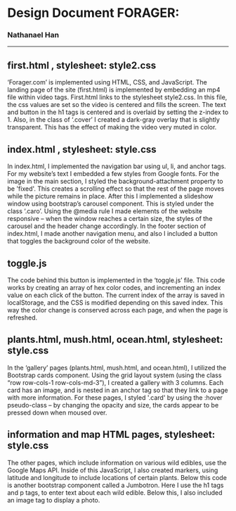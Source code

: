 # Design Document FORAGER:

### Nathanael Han

***

## first.html , stylesheet: style2.css

‘Forager.com’ is implemented using HTML, CSS, and JavaScript. The landing page of the site (first.html)
is implemented by embedding an mp4 file within video tags. First.html links to the stylesheet
style2.css. In this file, the css values are set so the video is centered and fills the screen.
The text and button in the h1 tags is centered and is overlaid by setting the z-index to 1. Also, in the
class of ‘.cover’ I created a dark-gray overlay that is slightly transparent. This has the effect of making
the video very muted in color.

## index.html , stylesheet: style.css

In index.html, I implemented the navigation bar using ul, li, and anchor tags. For my website’s text I
embedded a few styles from Google fonts. For the image in the main section, I styled the
background-attachment property to be 'fixed'. This creates a scrolling effect so that the rest of the page
moves while the picture remains in place. After this I implemented a slideshow window using bootstrap’s
carousel component. This is styled under the class ‘.caro’. Using the @media rule I made elements of the website
responsive – when the window reaches a certain size, the styles of the carousel and the header change accordingly.
In the footer section of index.html, I made another navigation menu, and also I included a button that toggles the
background color of the website.

## toggle.js

The code behind this button is implemented in the ‘toggle.js’ file. This code works
by creating an array of hex color codes, and incrementing an index value on each click of the button. The current index
of the array is saved in localStorage, and the CSS is modified depending on this saved index. This way the color
change is conserved across each page, and when the page is refreshed.

## plants.html, mush.html, ocean.html,  stylesheet: style.css

In the ‘gallery’ pages (plants.html, mush.html, and ocean.html), I utilized the Bootstrap cards component. Using
the grid layout system (using the class “row row-cols-1 row-cols-md-3”), I created a gallery with 3 columns. Each
card has an image, and is nested in an anchor tag so that they link to a page with more information.
For these pages, I styled '.card'  by using the :hover pseudo-class – by changing the opacity
and size, the cards appear to be pressed down when moused over.

## information and map HTML pages,   stylesheet: style.css

The other pages, which include information on various wild edibles, use the Google Maps API. Inside of this
JavaScript, I also created markers, using latitude and longitude to include locations of certain plants.
Below this code is another bootstrap component called a Jumbotron. Here I use the h1 tags and p tags, to enter text about each
wild edible. Below this, I also included an image tag to display a photo.

